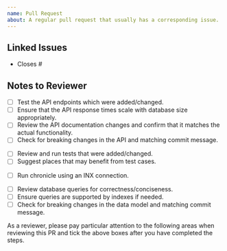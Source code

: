 ```yaml
---
name: Pull Request
about: A regular pull request that usually has a corresponding issue.
---
```


## Linked Issues

<!-- Please provide the isse number corresponding to this PR. -->

* Closes #

## Notes to Reviewer

<!--
The following are examples of particular points that you would like reviewers to pay attention to. Add or remove
items as appropriate for this PR.
-->

<!-- API Changes -->
* [ ] Test the API endpoints which were added/changed.
* [ ] Ensure that the API response times scale with database size appropriately.
* [ ] Review the API documentation changes and confirm that it matches the actual functionality.
* [ ] Check for breaking changes in the API and matching commit message.
<!-- Test cases -->
* [ ] Review and run tests that were added/changed.
* [ ] Suggest places that may benefit from test cases.
<!-- INX Changes -->
* [ ] Run chronicle using an INX connection.
<!-- Database Changes -->
* [ ] Review database queries for correctness/conciseness.
* [ ] Ensure queries are supported by indexes if needed.
* [ ] Check for breaking changes in the data model and matching commit message.
 
As a reviewer, please pay particular attention to the following areas when reviewing this PR and tick the above boxes after you have completed the steps.
